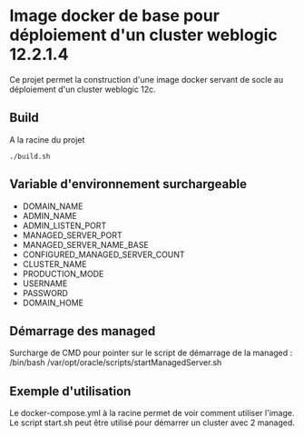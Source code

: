 # Image docker de base pour déploiement d'un cluster weblogic 12.2.1.4

Ce projet permet la construction d'une image docker servant de socle au déploiement d'un cluster weblogic 12c.

## Build
A la racine du projet
```
./build.sh
```

## Variable d'environnement surchargeable
- DOMAIN_NAME
- ADMIN_NAME
- ADMIN_LISTEN_PORT
- MANAGED_SERVER_PORT
- MANAGED_SERVER_NAME_BASE
- CONFIGURED_MANAGED_SERVER_COUNT
- CLUSTER_NAME
- PRODUCTION_MODE
- USERNAME
- PASSWORD
- DOMAIN_HOME

## Démarrage des managed
Surcharge de CMD pour pointer sur le script de démarrage de la managed : /bin/bash /var/opt/oracle/scripts/startManagedServer.sh

## Exemple d'utilisation
Le docker-compose.yml à la racine permet de voir comment utiliser l'image.
Le script start.sh peut être utilisé pour démarrer un cluster avec 2 managed.
